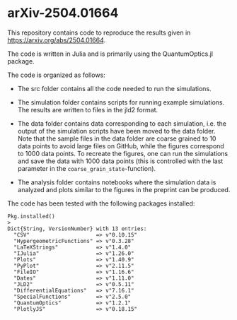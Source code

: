# arXiv-2504.01664

This repository contains code to reproduce the results given in https://arxiv.org/abs/2504.01664. 

The code is written in Julia and is primarily using the QuantumOptics.jl package. 

The code is organized as follows:

- The src folder contains all the code needed to run the simulations.

- The simulation folder contains scripts for running example simulations. The results are written to files in the jld2 format.

- The data folder contains data corresponding to each simulation, i.e. the output of the simulation scripts have been moved to the data folder. Note that the sample files in the data folder are coarse grained to 10 data points to avoid large files on GitHub, while the figures correspond to 1000 data points. To recreate the figures, one can run the simulations and save the data with 1000 data points (this is controlled with the last parameter in the `coarse_grain_state`-function). 

- The analysis folder contains notebooks where the simulation data is analyzed and plots similar to the figures in the preprint can be produced. 


The code has been tested with the following packages installed: 

```
Pkg.installed()
> 
Dict{String, VersionNumber} with 13 entries:
  "CSV"                     => v"0.10.15"
  "HypergeometricFunctions" => v"0.3.28"
  "LaTeXStrings"            => v"1.4.0"
  "IJulia"                  => v"1.26.0"
  "Plots"                   => v"1.40.9"
  "PyPlot"                  => v"2.11.5"
  "FileIO"                  => v"1.16.6"
  "Dates"                   => v"1.11.0"
  "JLD2"                    => v"0.5.11"
  "DifferentialEquations"   => v"7.16.1"
  "SpecialFunctions"        => v"2.5.0"
  "QuantumOptics"           => v"1.2.1"
  "PlotlyJS"                => v"0.18.15"
```
